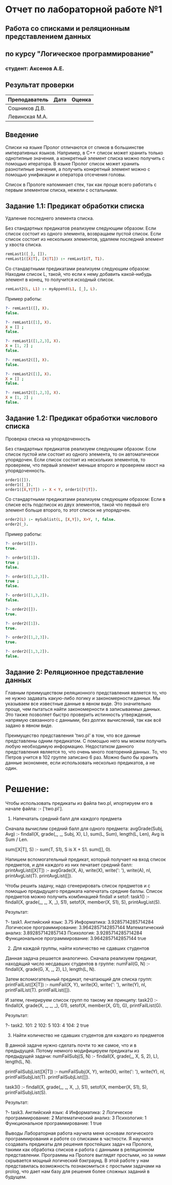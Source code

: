 # Отчет по лабораторной работе №1
## Работа со списками и реляционным представлением данных
## по курсу "Логическое программирование"

### студент: Аксенов А.Е.

## Результат проверки

| Преподаватель     | Дата         |  Оценка       |
|-------------------|--------------|---------------|
| Сошников Д.В. |              |               |
| Левинская М.А.|              |               |

## Введение
Списки на языке Пролог отличаются от спиков в большинстве императивных языков. Например, в C++ список может хранить только однотипные значения, а конкретный элемент списка можно получить с помощью итератора. В языке Пролог список может хранить разнотипные значения, а получить конкретный элемент можно с помощью унификации и оператора отсечения головы.

Список в Прологе напоминает стек, так как проще всего работать с первым элементом списка, нежели с остальными.

## Задание 1.1: Предикат обработки списка
Удаление последнего элемента списка.

Без стандартных предикатов реализуем следующим образом:
Если список состоит из одного элемента, возвращаем пустой список.
Если список состоит из нескольких элементов, удаляем последний элемент у хвоста списка.

```prolog
remLast1([_], []).
remLast1([X|T], [X|T1]) :- remLast1(T, T1).
```

Со стандартными предикатами реализуем следующим образом:
Находим список L, такой, что если к нему добавить какой-нибудь элемент в конец, то получится исходный список.

```prolog
remLast2(L, L1) :- myAppend(L1, [_], L).
```

Пример работы:

```prolog
?- remLast1([], X).
false.

?- remLast1([1], X).
X = [] ;
false.

?- remLast1([1,2,3], X).
X = [1, 2] ;
false.

?- remLast2([], X).
false.

?- remLast2([1], X).
X = [] ;
false.

?- remLast2([1,2,3], X).
X = [1, 2] ;
false.
```

## Задание 1.2: Предикат обработки числового списка
Проверка списка на упорядоченность

Без стандартных предикатов реализуем следующим образом:
Если список пустой или состоит из одного элемента, то он автоматически упорядочен.
Если список состоит из нескольких элементов, то проверяем, что первый элемент меньше второго и проверяем хвост на упорядоченность.

```prolog
order1([]).
order1([_]).
order1([X,Y|T]) :- X < Y, order1([Y|T]).
```

Со стандартными предикатами реализуем следующим образом:
Если в списке есть подсписок из двух элементов, такой что первый его элемент больше второго, то этот список не упорядочен.

```prolog
order2(L) :- mySublist(L, [X,Y]), X>Y, !, false.
order2(_).
```

Пример работы:

```prolog
?- order1([]).
true.

?- order1([1]).
true ;
false.

?- order1([1,2,3]).
true ;
false.

?- order1([1,3,2]).
false.

?- order2([]).
true.

?- order2([1]).
true.

?- order2([1,2,3]).
true.

?- order2([1,3,2]).
false.
```

## Задание 2: Реляционное представление данных
Главным преимуществом реляционного представления является то, что не нужно задавать какую-либо логику и закономерности данных. Мы указываем все известные данные в явном виде. Это значительно проще, чем пытаться найти закономерности в записываемых данных. Это также позволяет быстро проверить истинность утверждения, напрямую связанного с данными, без долгих вычислений, так как всё задано в явном виде.

Преимущество представления 'two.pl' в том, что все данные представлены одним предикатом. С помощью него мы можем получить любую необходимую информацию. Недостатком данного представления является то, что очень много повторений данных. То, что Петров учится в 102 группе записано 6 раз. Можно было бы хранить данные экономнее, если использовать несколько предикатов, а не один.

# Решение:

Чтобы использовать предикаты из файла two.pl, ипортируем его в начале файла:
:- ['two.pl'].

1) Напечатать средний балл для каждого предмета

Сначала вычислим средний балл для одного предмета:
avgGrade(Subj, Avg) :-
    findall(X, grade(_, _, Subj, X), L),
    sum(L, Sum), length(L, Len), Avg is Sum / Len.

sum([X|T], S) :- sum(T, S1), S is X + S1.
sum([], 0).

Напишем вспомогательный предикат, который получает на вход список предметов, и для каждого из них печатает средний балл:
printAvgList([X|T]) :-
    avgGrade(X, A), write(X), write(': '), write(A), nl, printAvgList(T).
printAvgList([]).

Чтобы решить задачу, надо сгенерировать список предметов и с помощью предыдущего предиката напечатать средние баллы. Список предметов можно получить комбинацией findall и setof:
task1() :-
    findall(X, grade(_, _, X, _), S1),
    setof(X, member(X, S1), S),
    printAvgList(S).
	
Результат:

?- task1.
Английский язык: 3.75
Информатика: 3.9285714285714284
Логическое программирование: 3.9642857142857144
Математический анализ: 3.892857142857143
Психология: 3.9285714285714284
Функциональное программирование: 3.9642857142857144
true

2) Для каждой группы, найти количество не сдавших студентов

Данная задача решается аналогично. Сначала реализуем предикат, находящий число несдавших студентов в группе:
numFail(G, N) :-
    findall(X, grade(G, X, _, 2), L),
    length(L, N).

Затем вспомогательный предикат, печатающий для списка групп:
printFailList([X|T]) :-
    numFail(X, Y), write(X), write(': '), write(Y), nl, printFailList(T).
printFailList([]).

И затем, генерируем список групп по такому же принципу:
task2() :-
    findall(X, grade(X, _, _, _), G1),
    setof(X, member(X, G1), G),
    printFailList(G).

Результат:

?- task2.
101: 2
102: 5
103: 4
104: 2
true

3) Найти количество не сдавших студентов для каждого из предметов

В данной задаче нужно сделать почти то же самое, что и в предыдущей. Потому немного модифицируем предикаты из предыдущей задачи:
numFailSubj(S, N) :-
    findall(X, grade(_, X, S, 2), L),
    length(L, N).

printFailSubjList([X|T]) :-
    numFailSubj(X, Y), write(X), write(': '), write(Y), nl, printFailSubjList(T).
printFailSubjList([]).

task3() :-
    findall(X, grade(_, _, X, _), S1),
    setof(X, member(X, S1), S),
    printFailSubjList(S).

Результат:

?- task3.
Английский язык: 4
Информатика: 2
Логическое программирование: 2
Математический анализ: 3
Психология: 1
Функциональное программирование: 1
true

Выводы
Лабораторная работа научила меня основам логического программирования и работе со списками в частности. Я научился создавать предикаты для решения простейших задач на Прологе, такими как обработка списков и работа с данными в реляционном представлении. 
Программы на Прологе выглядят простыми, но за ними скрывается мощный логический бэкграунд. В этой работе у нам представилась возможность познакомиться с простыми задачами на prolog, что дает нам базу для решения более сложных заданий в будущем.
